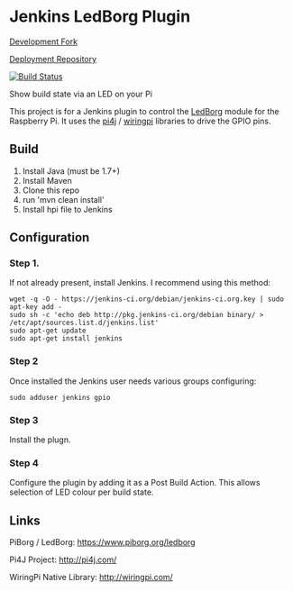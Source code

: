 # Jenkins LedBorg Plugin

[Development Fork](https://github.com/codesqueak/rpi-build-status-plugin)

[Deployment Repository](https://github.com/jenkinsci/rpi-build-status-plugin)

[![Build Status](https://jenkins.ci.cloudbees.com/job/plugins/job/rpi-build-status-plugin/31/badge/icon)](https://jenkins.ci.cloudbees.com/job/plugins/job/rpi-build-status-plugin/31/)

Show build state via an LED on your Pi

This project is for a Jenkins plugin to control the [LedBorg](https://www.piborg.org/ledborg) module for the Raspberry Pi. 
It uses the [pi4j](http://pi4j.com/) / [wiringpi](http://wiringpi.com/) libraries to drive the GPIO pins.


## Build

1. Install Java (must be 1.7+)
2. Install Maven
3. Clone this repo
4. run 'mvn clean install'
5. Install hpi file to Jenkins


## Configuration


### Step 1.

If not already present, install Jenkins.  I recommend using this method:
```
wget -q -O - https://jenkins-ci.org/debian/jenkins-ci.org.key | sudo apt-key add -
sudo sh -c 'echo deb http://pkg.jenkins-ci.org/debian binary/ > /etc/apt/sources.list.d/jenkins.list'
sudo apt-get update
sudo apt-get install jenkins
```

### Step 2

Once installed the Jenkins user needs various groups configuring:
```
sudo adduser jenkins gpio
```


### Step 3

Install the plugn.


### Step 4

Configure the plugin by adding it as a Post Build Action.  This allows selection of LED colour per build state.



## Links

PiBorg / LedBorg: https://www.piborg.org/ledborg

Pi4J Project: http://pi4j.com/

WiringPi Native Library: http://wiringpi.com/







